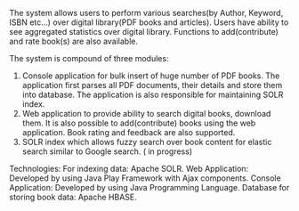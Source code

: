 The system allows users to perform various searches(by Author, Keyword, ISBN etc...) over digital library(PDF books and articles). Users have ability to see aggregated statistics over digital library. 
Functions to add(contribute) and rate book(s) are also available.

The system is compound of three modules:
1) Console application for bulk insert of huge number of PDF books. The application first parses all PDF documents, their details and store them into database. The application is also responsible for maintaining SOLR index.
2) Web application to provide ability to search digital books, download them. It is also possible to add(contribute) books using the web application. Book rating and feedback are also supported.
3) SOLR index which allows fuzzy search over book content for elastic search similar to Google search. ( in progress)

Technologies: 
For indexing data: Apache SOLR.
Web Application: Developed by using Java Play Framework with Ajax components.
Console Application: Developed by using Java Programming Language.
Database for storing book data: Apache HBASE.
